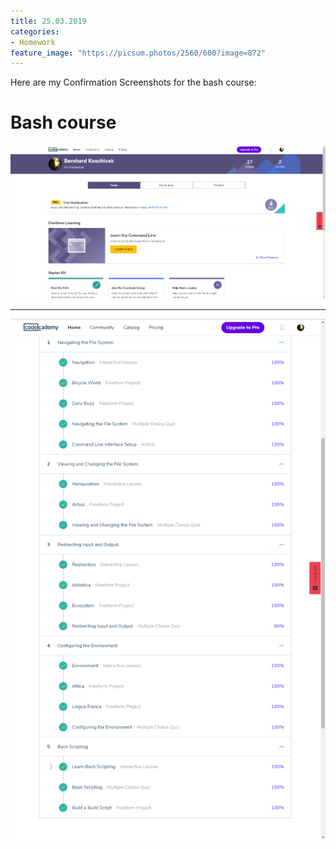 ```yaml
---
title: 25.03.2019
categories:
- Homework
feature_image: "https://picsum.photos/2560/600?image=872"
---
```


Here are my Confirmation Screenshots for the bash course:
<!-- more -->

# Bash course
![Confirmation](/img/Koschicek_TNT_bash_course_name_confirmation.png)
***
![Overview](/img/Koschicek_TNT_bash_course_overview.png)
